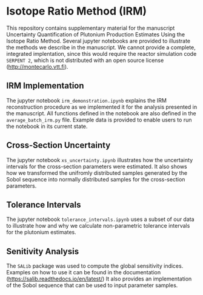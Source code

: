 # Isotope Ratio Method (IRM)

This repository contains supplementary material for the manuscript Uncertainty Quantification of Plutonium Production Estimates Using the Isotope Ratio Method.
Several jupyter notebooks are provided to illustrate the methods we describe in the manuscript.
We cannot provide a complete, integrated implentation, since this would require the reactor simulation code `SERPENT 2`, which is not distributed with an open source license (http://montecarlo.vtt.fi).

## IRM Implementation
The jupyter notebook `irm_demonstration.ipynb` explains the IRM reconstruction procedure as we implemented it for the analysis presented in the manuscript. 
All functions defined in the notebook are also defined in the `average_batch_irm.py` file. 
Example data is provided to enable users to run the notebook in its current state.

## Cross-Section Uncertainty
The jupyter notebook `xs_uncertainty.ipynb` illustrates how the uncertainty intervals for the cross-section parameters were estimated.
It also shows how we transformed the unifromly distributed samples generated by the Sobol sequence into normally distributed samples for the cross-section parameters.

## Tolerance Intervals
The jupyter notebook `tolerance_intervals.ipynb` uses a subset of our data to illustrate how and why we calculate non-parametric tolerance intervals for the plutonium estimates.

## Senitivity Analysis
The `SALib` package was used to compute the global sensitivity indices.
Examples on how to use it can be found in the documentation (https://salib.readthedocs.io/en/latest/)
It also provides an implementation of the Sobol sequence that can be used to input parameter samples.



